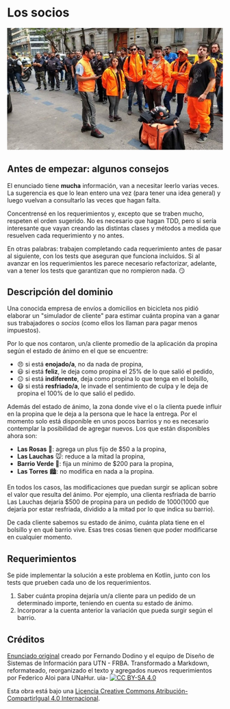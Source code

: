 # Los socios

![Portada](assets/portada.jpg)

## Antes de empezar: algunos consejos

El enunciado tiene **mucha** información, van a necesitar leerlo varias veces. La sugerencia es que lo lean entero una vez (para tener una idea general) y luego vuelvan a consultarlo las veces que hagan falta.

Concentrensé en los requerimientos y, excepto que se traben mucho, respeten el orden sugerido. No es necesario que hagan TDD, pero sí sería interesante que vayan creando las distintas clases y métodos a medida que resuelven cada requerimiento y no antes.

En otras palabras: trabajen completando cada requerimiento antes de pasar al siguiente, con los tests que aseguran que funciona incluidos. Si al avanzar en los requerimientos les parece necesario refactorizar, adelante, van a tener los tests que garantizan que no rompieron nada. :smirk:

## Descripción del dominio

Una conocida empresa de envíos a domicilios en bicicleta nos pidió elaborar un "simulador de cliente" para estimar cuánta propina van a ganar sus trabajadores o _socios_ (como ellos los llaman para pagar menos impuestos).

Por lo que nos contaron, un/a cliente promedio de la aplicación da propina según el estado de ánimo en el que se encuentre:

* :angry: si está **enojado/a**, no da nada de propina,
* :smiley: si está **feliz**, le deja como propina el 25% de lo que salió el pedido,
* :neutral_face: si está **indiferente**, deja como propina lo que tenga en el bolsillo,
* :mask: si está **resfriado/a**, le invade el sentimiento de culpa y le deja de propina el 100% de lo que salió el pedido.

Además del estado de ánimo, la zona donde vive el o la clienta puede influir en la propina que le deja a la persona que le hace la entrega. Por el momento solo está disponible en unos pocos barrios y no es necesario contemplar la posibilidad de agregar nuevos. Los que están disponibles ahora son:

* **Las Rosas** :rose:: agrega un plus fijo de $50 a la propina,
* **Las Lauchas** :mouse:: reduce a la mitad la propina,
* **Barrio Verde** :money_with_wings:: fija un mínimo de $200 para la propina,
* **Las Torres** :cityscape:: no modifica en nada a la propina.

En todos los casos, las modificaciones que puedan surgir se aplican sobre el valor que resulta del ánimo. Por ejemplo, una clienta resfriada de barrio Las Lauchas dejaría $500 de propina para un pedido de $1000 ($1000 que dejaría por estar resfriada, dividido a la mitad por lo que indica su barrio).

De cada cliente sabemos su estado de ánimo, cuánta plata tiene en el bolsillo y en qué barrio vive. Esas tres cosas tienen que poder modificarse en cualquier momento.

## Requerimientos

Se pide implementar la solución a este problema en Kotlin, junto con los tests que prueben cada uno de los requerimientos.

1. Saber cuánta propina dejaría un/a cliente para un pedido de un determinado importe, teniendo en cuenta su estado de ánimo.
1. Incorporar a la cuenta anterior la variación que pueda surgir según el barrio.

## Créditos

[Enunciado original](https://sites.google.com/site/utndesign/material/guia-de-ejercicios/gobjetos-patrones/mozo-la-cuenta) creado por Fernando Dodino y el equipo de Diseño de Sistemas de Información para UTN - FRBA. Transformado a Markdown, reformateado, reorganizado el texto y agregados nuevos requerimientos por Federico Aloi para UNaHur.
uia-
[![CC BY-SA 4.0][cc-by-sa-image]][cc-by-sa]

Esta obra está bajo una [Licencia Creative Commons Atribución-CompartirIgual 4.0 Internacional][cc-by-sa].

[cc-by-sa]: https://creativecommons.org/licenses/by-sa/4.0/deed.es
[cc-by-sa-image]: https://licensebuttons.net/l/by-sa/4.0/88x31.png
